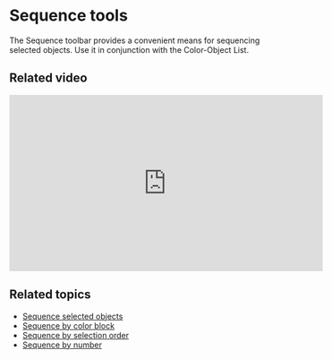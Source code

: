# Sequence tools

The Sequence toolbar provides a convenient means for sequencing selected objects. Use it in conjunction with the Color-Object List.

## Related video

<iframe src="https://www.youtube.com/embed/jYIKxOcM_yQ" frameborder="0" 
		 allow="accelerometer; autoplay; encrypted-media; gyroscope; picture-in-picture" 
		 allowfullscreen="" style="width: 560px; height: 315px;">

</iframe>

## Related topics

- [Sequence selected objects](Sequence_selected_objects)
- [Sequence by color block](Sequence_by_color_block)
- [Sequence by selection order](Sequence_by_selection_order)
- [Sequence by number](Sequence_by_number)
